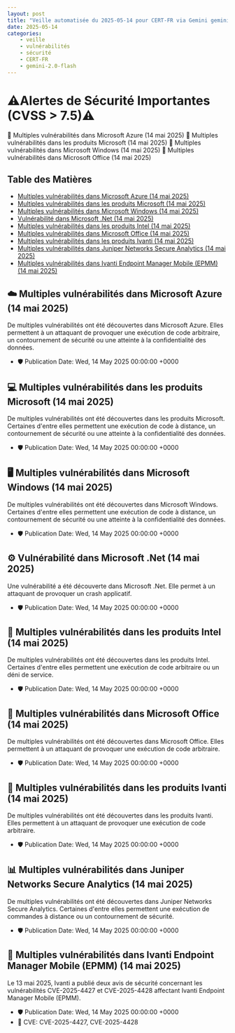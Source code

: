 ```yaml
---
layout: post
title: "Veille automatisée du 2025-05-14 pour CERT-FR via Gemini gemini-2.0-flash"
date: 2025-05-14
categories:
    - veille
    - vulnérabilités
    - sécurité
    - CERT-FR
    - gemini-2.0-flash
---
```

# ⚠️Alertes de Sécurité Importantes (CVSS > 7.5)⚠️
🚨 Multiples vulnérabilités dans Microsoft Azure (14 mai 2025)
🚨 Multiples vulnérabilités dans les produits Microsoft (14 mai 2025)
🚨 Multiples vulnérabilités dans Microsoft Windows (14 mai 2025)
🚨 Multiples vulnérabilités dans Microsoft Office (14 mai 2025)

## Table des Matières
* [Multiples vulnérabilités dans Microsoft Azure (14 mai 2025)](https://www.cert.ssi.gouv.fr/avis/CERTFR-2025-AVI-0407/)
* [Multiples vulnérabilités dans les produits Microsoft (14 mai 2025)](https://www.cert.ssi.gouv.fr/avis/CERTFR-2025-AVI-0408/)
* [Multiples vulnérabilités dans Microsoft Windows (14 mai 2025)](https://www.cert.ssi.gouv.fr/avis/CERTFR-2025-AVI-0405/)
* [Vulnérabilité dans Microsoft .Net (14 mai 2025)](https://www.cert.ssi.gouv.fr/avis/CERTFR-2025-AVI-0406/)
* [Multiples vulnérabilités dans les produits Intel (14 mai 2025)](https://www.cert.ssi.gouv.fr/avis/CERTFR-2025-AVI-0402/)
* [Multiples vulnérabilités dans Microsoft Office (14 mai 2025)](https://www.cert.ssi.gouv.fr/avis/CERTFR-2025-AVI-0404/)
* [Multiples vulnérabilités dans les produits Ivanti (14 mai 2025)](https://www.cert.ssi.gouv.fr/avis/CERTFR-2025-AVI-0403/)
* [Multiples vulnérabilités dans Juniper Networks Secure Analytics (14 mai 2025)](https://www.cert.ssi.gouv.fr/avis/CERTFR-2025-AVI-0401/)
* [Multiples vulnérabilités dans Ivanti Endpoint Manager Mobile (EPMM) (14 mai 2025)](https://www.cert.ssi.gouv.fr/alerte/CERTFR-2025-ALE-007/)

## ☁️ Multiples vulnérabilités dans Microsoft Azure (14 mai 2025)
De multiples vulnérabilités ont été découvertes dans Microsoft Azure. Elles permettent à un attaquant de provoquer une exécution de code arbitraire, un contournement de sécurité ou une atteinte à la confidentialité des données.
* 🛡️ Publication Date: Wed, 14 May 2025 00:00:00 +0000

## 💻 Multiples vulnérabilités dans les produits Microsoft (14 mai 2025)
De multiples vulnérabilités ont été découvertes dans les produits Microsoft. Certaines d'entre elles permettent une exécution de code à distance, un contournement de sécurité ou une atteinte à la confidentialité des données.
* 🛡️ Publication Date: Wed, 14 May 2025 00:00:00 +0000

## 🖥️ Multiples vulnérabilités dans Microsoft Windows (14 mai 2025)
De multiples vulnérabilités ont été découvertes dans Microsoft Windows. Certaines d'entre elles permettent une exécution de code à distance, un contournement de sécurité ou une atteinte à la confidentialité des données.
* 🛡️ Publication Date: Wed, 14 May 2025 00:00:00 +0000

## ⚙️ Vulnérabilité dans Microsoft .Net (14 mai 2025)
Une vulnérabilité a été découverte dans Microsoft .Net. Elle permet à un attaquant de provoquer un crash applicatif.
* 🛡️ Publication Date: Wed, 14 May 2025 00:00:00 +0000

## 🚀 Multiples vulnérabilités dans les produits Intel (14 mai 2025)
De multiples vulnérabilités ont été découvertes dans les produits Intel. Certaines d'entre elles permettent une exécution de code arbitraire ou un déni de service.
* 🛡️ Publication Date: Wed, 14 May 2025 00:00:00 +0000

## 🏢 Multiples vulnérabilités dans Microsoft Office (14 mai 2025)
De multiples vulnérabilités ont été découvertes dans Microsoft Office. Elles permettent à un attaquant de provoquer une exécution de code arbitraire.
* 🛡️ Publication Date: Wed, 14 May 2025 00:00:00 +0000

## 📱 Multiples vulnérabilités dans les produits Ivanti (14 mai 2025)
De multiples vulnérabilités ont été découvertes dans les produits Ivanti. Elles permettent à un attaquant de provoquer une exécution de code arbitraire.
* 🛡️ Publication Date: Wed, 14 May 2025 00:00:00 +0000

## 📊 Multiples vulnérabilités dans Juniper Networks Secure Analytics (14 mai 2025)
De multiples vulnérabilités ont été découvertes dans Juniper Networks Secure Analytics. Certaines d'entre elles permettent une exécution de commandes à distance ou un contournement de sécurité.
* 🛡️ Publication Date: Wed, 14 May 2025 00:00:00 +0000

## 📱 Multiples vulnérabilités dans Ivanti Endpoint Manager Mobile (EPMM) (14 mai 2025)
Le 13 mai 2025, Ivanti a publié deux avis de sécurité concernant les vulnérabilités CVE-2025-4427 et CVE-2025-4428 affectant Ivanti Endpoint Manager Mobile (EPMM).
* 🛡️ Publication Date: Wed, 14 May 2025 00:00:00 +0000
* 🔑 CVE: CVE-2025-4427, CVE-2025-4428
